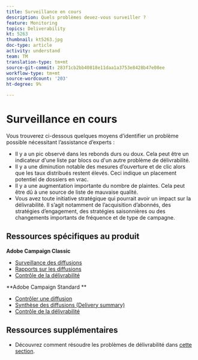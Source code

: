 ```yaml
---
title: Surveillance en cours
description: Quels problèmes devez-vous surveiller ?
feature: Monitoring
topics: Deliverability
kt: 5263
thumbnail: kt5263.jpg
doc-type: article
activity: understand
team: TM
translation-type: tm+mt
source-git-commit: 283f1cb2bb40818e11daa1a3753e8428b47e08ee
workflow-type: tm+mt
source-wordcount: '203'
ht-degree: 9%

---
```



# Surveillance en cours

Vous trouverez ci-dessous quelques moyens d’identifier un problème possible nécessitant l’assistance d’experts :

* Il y a un pic observé dans les rebonds durs ou doux. Cela peut être un indicateur d&#39;une liste par blocs ou d&#39;un autre problème de délivrabilité.
* Il y a une diminution notable des mesures d’ouverture et de clic alors que les taux distribués restent élevés. Ceci indique un placement potentiel de dossiers en vrac.
* Il y a une augmentation importante du nombre de plaintes. Cela peut être dû à une source de liste de mauvaise qualité.
* Vous avez toute initiative stratégique qui pourrait avoir un impact sur la délivrabilité. Il s’agit notamment de l’acquisition d’abonnés, des stratégies d’engagement, des stratégies saisonnières ou des changements importants de fréquence et de type de campagne.

## Ressources spécifiques au produit

**Adobe Campaign Classic**

* [Surveillance des diffusions](https://experienceleague.adobe.com/docs/campaign-classic/using/sending-messages/monitoring-deliveries/about-delivery-monitoring.html)
* [Rapports sur les diffusions](https://experienceleague.adobe.com/docs/campaign-classic/using/reporting/reports-on-deliveries/delivery-reports.html)
* [Contrôle de la délivrabilité](https://experienceleague.adobe.com/docs/campaign-classic/using/sending-messages/deliverability-management/monitoring-deliverability.html)

**Adobe Campaign Standard **

* [Contrôler une diffusion](https://experienceleague.adobe.com/docs/campaign-standard/using/testing-and-sending/monitoring-messages/monitoring-a-delivery.html)
* [Synthèse des diffusions (Delivery summary)](https://docs-author-stg.corp.adobe.com/content/help/en/campaign-standard/using/reporting/list-of-reports/delivery-summary.html)
* [Contrôle de la délivrabilité](https://experienceleague.adobe.com/docs/campaign-standard/using/testing-and-sending/managing-deliverability/monitor-deliverability.html?lang=en#testing-and-sending)

## Ressources supplémentaires

* Découvrez comment résoudre les problèmes de délivrabilité dans [cette section](/help/additional-resources/troubleshooting.md).
